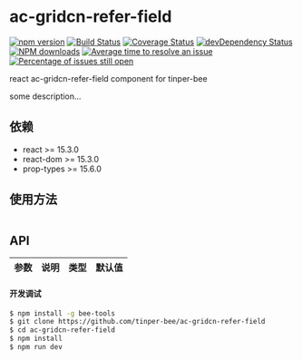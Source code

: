 # ac-gridcn-refer-field

[![npm version](https://img.shields.io/npm/v/ac-gridcn-refer-field.svg)](https://www.npmjs.com/package/ac-gridcn-refer-field)
[![Build Status](https://img.shields.io/travis/tinper-bee/ac-gridcn-refer-field/master.svg)](https://travis-ci.org/tinper-bee/ac-gridcn-refer-field)
[![Coverage Status](https://coveralls.io/repos/github/tinper-bee/ac-gridcn-refer-field/badge.svg?branch=master)](https://coveralls.io/github/tinper-bee/ac-gridcn-refer-field?branch=master)
[![devDependency Status](https://img.shields.io/david/dev/tinper-bee/ac-gridcn-refer-field.svg)](https://david-dm.org/tinper-bee/ac-gridcn-refer-field#info=devDependencies)
[![NPM downloads](http://img.shields.io/npm/dm/ac-gridcn-refer-field.svg?style=flat)](https://npmjs.org/package/ac-gridcn-refer-field)
[![Average time to resolve an issue](http://isitmaintained.com/badge/resolution/tinper-bee/ac-gridcn-refer-field.svg)](http://isitmaintained.com/project/tinper-bee/ac-gridcn-refer-field "Average time to resolve an issue")
[![Percentage of issues still open](http://isitmaintained.com/badge/open/tinper-bee/ac-gridcn-refer-field.svg)](http://isitmaintained.com/project/tinper-bee/ac-gridcn-refer-field "Percentage of issues still open")


react ac-gridcn-refer-field component for tinper-bee

some description...

## 依赖

- react >= 15.3.0
- react-dom >= 15.3.0
- prop-types >= 15.6.0

## 使用方法

```js

```



## API

|参数|说明|类型|默认值|
|:--|:---:|:--:|---:|

#### 开发调试

```sh
$ npm install -g bee-tools
$ git clone https://github.com/tinper-bee/ac-gridcn-refer-field
$ cd ac-gridcn-refer-field
$ npm install
$ npm run dev
```
